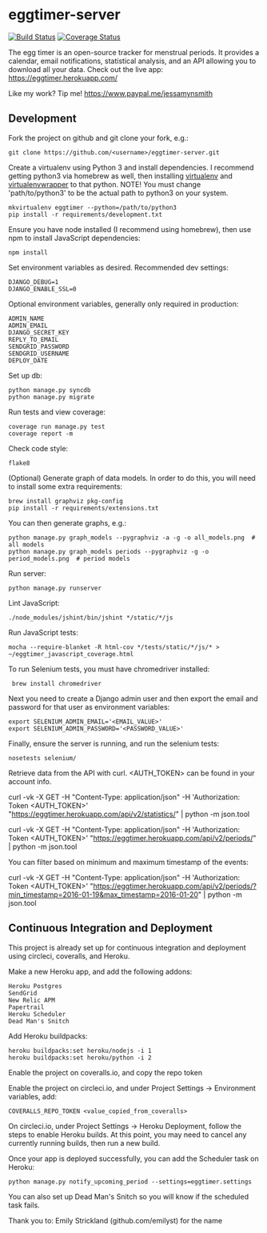 eggtimer-server
===============

[![Build Status](https://circleci.com/gh/jessamynsmith/eggtimer-server.svg?style=shield)](https://circleci.com/gh/jessamynsmith/eggtimer-server)
[![Coverage Status](https://coveralls.io/repos/jessamynsmith/eggtimer-server/badge.svg?branch=master)](https://coveralls.io/r/jessamynsmith/eggtimer-server?branch=master)

The egg timer is an open-source tracker for menstrual periods. It provides a calendar, email notifications, statistical analysis, and an API allowing you to download all your data. Check out the live app:
https://eggtimer.herokuapp.com/


Like my work? Tip me! https://www.paypal.me/jessamynsmith


Development
-----------

Fork the project on github and git clone your fork, e.g.:

    git clone https://github.com/<username>/eggtimer-server.git

Create a virtualenv using Python 3 and install dependencies. I recommend getting python3 via homebrew as well, then installing [virtualenv](https://virtualenv.pypa.io/en/latest/installation.html) and [virtualenvwrapper](https://virtualenvwrapper.readthedocs.org/en/latest/install.html#basic-installation) to that python. NOTE! You must change 'path/to/python3'
to be the actual path to python3 on your system.

    mkvirtualenv eggtimer --python=/path/to/python3
    pip install -r requirements/development.txt

Ensure you have node installed (I recommend using homebrew), then use npm to install JavaScript dependencies:

    npm install

Set environment variables as desired. Recommended dev settings:

    DJANGO_DEBUG=1
    DJANGO_ENABLE_SSL=0

Optional environment variables, generally only required in production:

    ADMIN_NAME
    ADMIN_EMAIL
    DJANGO_SECRET_KEY
    REPLY_TO_EMAIL
    SENDGRID_PASSWORD
    SENDGRID_USERNAME
    DEPLOY_DATE

Set up db:

    python manage.py syncdb
    python manage.py migrate

Run tests and view coverage:

    coverage run manage.py test
    coverage report -m

Check code style:

    flake8

(Optional) Generate graph of data models. In order to do this, you will need to install some extra requirements:

    brew install graphviz pkg-config
    pip install -r requirements/extensions.txt
    
You can then generate graphs, e.g.:

    python manage.py graph_models --pygraphviz -a -g -o all_models.png  # all models
    python manage.py graph_models periods --pygraphviz -g -o period_models.png  # period models

Run server:

    python manage.py runserver

Lint JavaScript:

    ./node_modules/jshint/bin/jshint */static/*/js

Run JavaScript tests:

    mocha --require-blanket -R html-cov */tests/static/*/js/* > ~/eggtimer_javascript_coverage.html

To run Selenium tests, you must have chromedriver installed:

     brew install chromedriver

Next you need to create a Django admin user and then export the email and password for that user as environment variables:

    export SELENIUM_ADMIN_EMAIL='<EMAIL_VALUE>'
    export SELENIUM_ADMIN_PASSWORD='<PASSWORD_VALUE>'

Finally, ensure the server is running, and run the selenium tests:

    nosetests selenium/

Retrieve data from the API with curl. <AUTH_TOKEN> can be found in your account info.

curl -vk -X GET -H "Content-Type: application/json" -H 'Authorization: Token <AUTH_TOKEN>' "https://eggtimer.herokuapp.com/api/v2/statistics/" | python -m json.tool

curl -vk -X GET -H "Content-Type: application/json" -H 'Authorization: Token <AUTH_TOKEN>' "https://eggtimer.herokuapp.com/api/v2/periods/" | python -m json.tool

You can filter based on minimum and maximum timestamp of the events:

curl -vk -X GET -H "Content-Type: application/json" -H 'Authorization: Token <AUTH_TOKEN>' "https://eggtimer.herokuapp.com/api/v2/periods/?min_timestamp=2016-01-19&max_timestamp=2016-01-20" | python -m json.tool


Continuous Integration and Deployment
-------------------------------------

This project is already set up for continuous integration and deployment using circleci, coveralls,
and Heroku.

Make a new Heroku app, and add the following addons:

    Heroku Postgres
	SendGrid
	New Relic APM
	Papertrail
	Heroku Scheduler
	Dead Man's Snitch

Add Heroku buildpacks:

    heroku buildpacks:set heroku/nodejs -i 1
    heroku buildpacks:set heroku/python -i 2

Enable the project on coveralls.io, and copy the repo token

Enable the project on circleci.io, and under Project Settings -> Environment variables, add:

    COVERALLS_REPO_TOKEN <value_copied_from_coveralls>

On circleci.io, under Project Settings -> Heroku Deployment, follow the steps to enable
Heroku builds. At this point, you may need to cancel any currently running builds, then run
a new build.

Once your app is deployed successfully, you can add the Scheduler task on Heroku:

    python manage.py notify_upcoming_period --settings=eggtimer.settings

You can also set up Dead Man's Snitch so you will know if the scheduled task fails.


Thank you to:
Emily Strickland (github.com/emilyst) for the name

